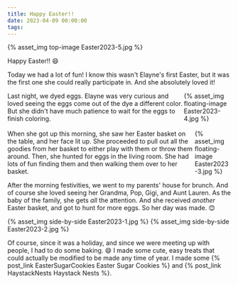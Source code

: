 ```yaml
---
title: Happy Easter!!
date: 2023-04-09 00:00:00
tags:
---
```


{% asset_img top-image Easter2023-5.jpg %}
<div class="post-body">
Happy Easter!! 😄

<br>
<!--more-->

Today we had a lot of fun! 
I know this wasn't Elayne's first Easter, but it was the first one she could really participate in. And she absolutely loved it! 

<div style="display:flex;">
Last night, we dyed eggs. Elayne was very curious and loved seeing the eggs come out of the dye a different color. But she didn't have much patience to wait for the eggs to finish coloring. 
<div>
    {% asset_img floating-image Easter2023-4.jpg %}
</div>
</div>

<br>

<div style="display:flex;">
When she got up this morning, she saw her Easter basket on the table, and her face lit up. She proceeded to pull out all the goodies from her basket to either play with them or throw them around. Then, she hunted for eggs in the living room. She had lots of fun finding them and then walking them over to her basket. 
<div>
    {% asset_img floating-image Easter2023-3.jpg %}
</div>
</div>

After the morning festivities, we went to my parents' house for brunch. And of course she loved seeing her Grandma, Pop, Gigi, and Aunt Lauren. As the baby of the family, she gets <i>all</i> the attention. And she received <i>another</i> Easter basket, and got to hunt for more eggs. So her day was made. 😊

<div style="display:flex;">
    {% asset_img side-by-side Easter2023-1.jpg %}
    {% asset_img side-by-side Easter2023-2.jpg %}
</div>

Of course, since it was a holiday, and since we were meeting up with people, I had to do some baking. 😄
I made some cute, easy treats that could actually be modified to be made any time of year. I made some {% post_link EasterSugarCookies Easter Sugar Cookies %} and {% post_link HaystackNests Haystack Nests %}.

<br>
</div>

<br>
